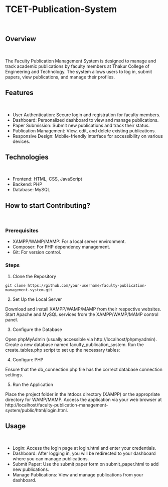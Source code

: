 # TCET-Publication-System
<br>

## Overview
<br>

The Faculty Publication Management System is designed to manage and track academic publications by faculty members at Thakur College of Engineering and Technology. The system allows users to log in, submit papers, view publications, and manage their profiles. 

## Features
<br>

- User Authentication: Secure login and registration for faculty members.
- Dashboard: Personalized dashboard to view and manage publications.
- Paper Submission: Submit new publications and track their status.
- Publication Management: View, edit, and delete existing publications.
- Responsive Design: Mobile-friendly interface for accessibility on various devices.

## Technologies
<br>

- Frontend: HTML, CSS, JavaScript
- Backend: PHP
- Database: MySQL

## How to start Contributing?
<br>

### Prerequisites

- XAMPP/WAMP/MAMP: For a local server environment.
- Composer: For PHP dependency management.
- Git: For version control.

### Steps

1. Clone the Repository

```
git clone https://github.com/your-username/faculty-publication-management-system.git
```

2. Set Up the Local Server

Download and install XAMPP/WAMP/MAMP from their respective websites.
Start Apache and MySQL services from the XAMPP/WAMP/MAMP control panel.

3. Configure the Database

Open phpMyAdmin (usually accessible via http://localhost/phpmyadmin).
Create a new database named faculty_publication_system.
Run the create_tables.php script to set up the necessary tables:

4. Configure PHP

Ensure that the db_connection.php file has the correct database connection settings.

5. Run the Application

Place the project folder in the htdocs directory (XAMPP) or the appropriate directory for WAMP/MAMP.
Access the application via your web browser at http://localhost/faculty-publication-management-system/public/html/login.html.

## Usage
<br>

- Login: Access the login page at login.html and enter your credentials.
- Dashboard: After logging in, you will be redirected to your dashboard where you can manage publications.
- Submit Paper: Use the submit paper form on submit_paper.html to add new publications.
- Manage Publications: View and manage publications from your dashboard.